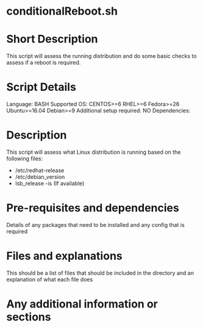 # conditionalReboot.sh

# Short Description
This script will assess the running distribution and do some basic checks to assess if a reboot is required.
# Script Details

Language: BASH
Supported OS: CENTOS>=6 RHEL>=6 Fedora>=26 Ubuntu>=16.04 Debian>=9
Additional setup required: NO
Dependencies: <Any package dependencies>

# Description

This script will assess what Linux distribution is running based on the following files:
- /etc/redhat-release
- /etc/debian_version
- lsb_release -is (If available)

# Pre-requisites and dependencies

Details of any packages that need to be installed and any config that is required 

# Files and explanations

This should be a list of files that should be included in the directory and an explanation of what each file does

# Any additional information or sections
